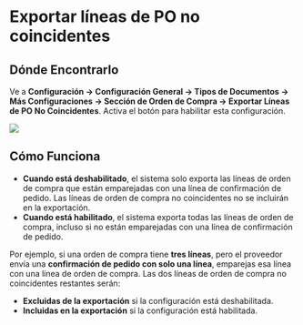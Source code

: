 # Exportar líneas de PO no coincidentes

## **Dónde Encontrarlo**

Ve a **Configuración → Configuración General → Tipos de Documentos → Más Configuraciones → Sección de Orden de Compra → Exportar Líneas de PO No Coincidentes**. Activa el botón para habilitar esta configuración.

![](https://docs.docbits.com/~gitbook/image?url=https%3A%2F%2F578966019-files.gitbook.io%2F%7E%2Ffiles%2Fv0%2Fb%2Fgitbook-x-prod.appspot.com%2Fo%2Fspaces%252FT2n2w4uDCJvv7CJ5zrdk%252Fuploads%252F1oYek9ovYpdxvJfOQLPf%252Fimage.png%3Falt%3Dmedia%26token%3D469348b8-eaad-4887-805a-ca14d573a227\&width=768\&dpr=4\&quality=100\&sign=d0b89044\&sv=2)

## **Cómo Funciona**

* **Cuando está deshabilitado**, el sistema solo exporta las líneas de orden de compra que están emparejadas con una línea de confirmación de pedido. Las líneas de orden de compra no coincidentes no se incluirán en la exportación.
* **Cuando está habilitado**, el sistema exporta todas las líneas de orden de compra, incluso si no están emparejadas con una línea de confirmación de pedido.

Por ejemplo, si una orden de compra tiene **tres líneas**, pero el proveedor envía una **confirmación de pedido con solo una línea**, emparejas esa línea con una línea de orden de compra. Las dos líneas de orden de compra no coincidentes restantes serán:

* **Excluidas de la exportación** si la configuración está deshabilitada.
* **Incluidas en la exportación** si la configuración está habilitada.
